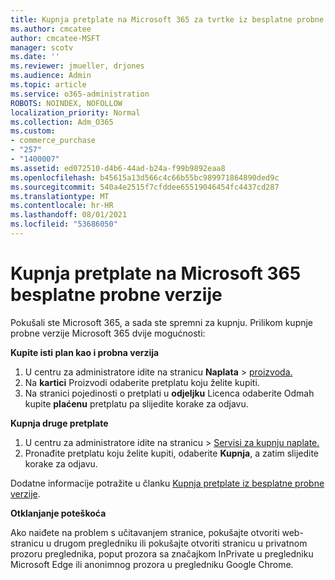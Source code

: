 ```yaml
---
title: Kupnja pretplate na Microsoft 365 za tvrtke iz besplatne probne verzije
ms.author: cmcatee
author: cmcatee-MSFT
manager: scotv
ms.date: ''
ms.reviewer: jmueller, drjones
ms.audience: Admin
ms.topic: article
ms.service: o365-administration
ROBOTS: NOINDEX, NOFOLLOW
localization_priority: Normal
ms.collection: Adm_O365
ms.custom:
- commerce_purchase
- "257"
- "1400007"
ms.assetid: ed072510-d4b6-44ad-b24a-f99b9892eaa8
ms.openlocfilehash: b45615a13d566c4c66b55bc989971864890ded9c
ms.sourcegitcommit: 540a4e2515f7cfddee65519046454fc4437cd287
ms.translationtype: MT
ms.contentlocale: hr-HR
ms.lasthandoff: 08/01/2021
ms.locfileid: "53686050"
---
```

# <a name="buy-a-subscription-to-microsoft-365-from-your-free-trial"></a>Kupnja pretplate na Microsoft 365 besplatne probne verzije

Pokušali ste Microsoft 365, a sada ste spremni za kupnju. Prilikom kupnje probne verzije Microsoft 365 dvije mogućnosti:
  
 **Kupite isti plan kao i probna verzija**
  
1. U centru za administratore idite na stranicu **Naplata** \> [proizvoda.](https://go.microsoft.com/fwlink/p/?linkid=842054)
2. Na **kartici** Proizvodi odaberite pretplatu koju želite kupiti.
3. Na stranici pojedinosti o pretplati u **odjeljku** Licenca odaberite Odmah kupite **plaćenu** pretplatu pa slijedite korake za odjavu.
 
**Kupnja druge pretplate**
  
1. U centru za administratore  idite na stranicu \> [Servisi za kupnju naplate.](https://go.microsoft.com/fwlink/p/?linkid=868433)
2. Pronađite pretplatu koju želite kupiti, odaberite **Kupnja**, a zatim slijedite korake za odjavu.

Dodatne informacije potražite u članku [Kupnja pretplate iz besplatne probne verzije](/microsoft-365/commerce/try-or-buy-microsoft-365#buy-a-subscription-from-your-free-trial).

**Otklanjanje poteškoća**

Ako naiđete na problem s učitavanjem stranice, pokušajte otvoriti web-stranicu u drugom pregledniku ili pokušajte otvoriti stranicu u privatnom prozoru preglednika, poput prozora sa značajkom InPrivate u pregledniku Microsoft Edge ili anonimnog prozora u pregledniku Google Chrome.